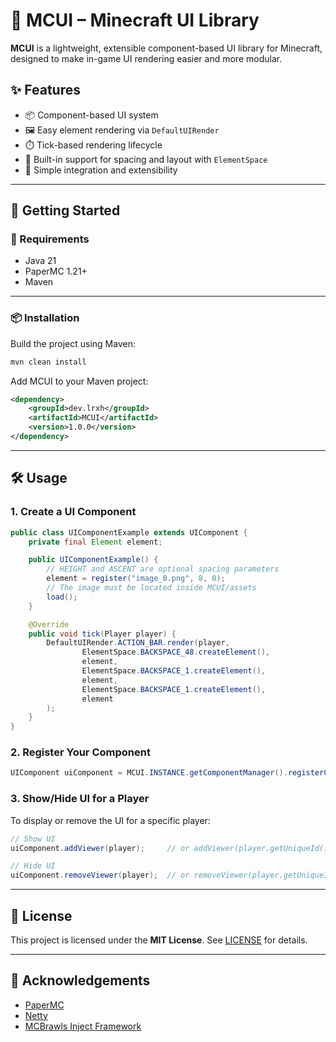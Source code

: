 # 🧩 MCUI – Minecraft UI Library

**MCUI** is a lightweight, extensible component-based UI library for Minecraft, designed to make in-game UI rendering easier and more modular.

## ✨ Features

- 📦 Component-based UI system
- 🖼️ Easy element rendering via `DefaultUIRender`
- ⏱️ Tick-based rendering lifecycle
- 🔌 Built-in support for spacing and layout with `ElementSpace`
- 🧱 Simple integration and extensibility

---

## 🚀 Getting Started

### 🧰 Requirements

- Java 21
- PaperMC 1.21+
- Maven

---

### 📦 Installation

Build the project using Maven:

```bash
mvn clean install
```

Add MCUI to your Maven project:

```xml
<dependency>
    <groupId>dev.lrxh</groupId>
    <artifactId>MCUI</artifactId>
    <version>1.0.0</version>
</dependency>
```

---

## 🛠️ Usage

### 1. Create a UI Component

```java
public class UIComponentExample extends UIComponent {
    private final Element element;

    public UIComponentExample() {
        // HEIGHT and ASCENT are optional spacing parameters
        element = register("image_0.png", 8, 0);
        // The image must be located inside MCUI/assets        
        load();
    }

    @Override
    public void tick(Player player) {
        DefaultUIRender.ACTION_BAR.render(player,
                ElementSpace.BACKSPACE_48.createElement(),
                element,
                ElementSpace.BACKSPACE_1.createElement(),
                element,
                ElementSpace.BACKSPACE_1.createElement(),
                element
        );
    }
}

```

### 2. Register Your Component

```java
UIComponent uiComponent = MCUI.INSTANCE.getComponentManager().registerComponent(new UIComponentExample());
```

### 3. Show/Hide UI for a Player

To display or remove the UI for a specific player:

```java
// Show UI
uiComponent.addViewer(player);     // or addViewer(player.getUniqueId());

// Hide UI
uiComponent.removeViewer(player);  // or removeViewer(player.getUniqueId());
```

---

## 📜 License

This project is licensed under the **MIT License**. See [LICENSE](LICENSE) for details.

---

## 🙌 Acknowledgements

- [PaperMC](https://papermc.io/)
- [Netty](https://netty.io/)
- [MCBrawls Inject Framework](https://github.com/MCBrawls/Inject)
